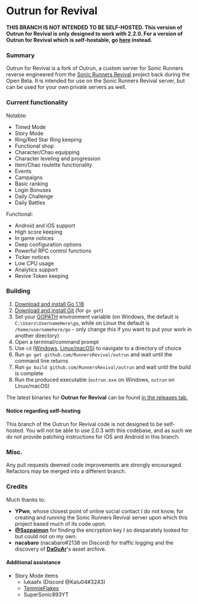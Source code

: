 # Outrun for Revival

**THIS BRANCH IS NOT INTENDED TO BE SELF-HOSTED. This version of Outrun for Revival is only designed to work with 2.2.0. For a version of Outrun for Revival which is self-hostable, go [here](https://github.com/RunnersRevival/outrun/tree/self-hostable) instead.**

### Summary

Outrun for Revival is a fork of Outrun, a custom server for Sonic Runners reverse engineered from the [Sonic Runners Revival](https://sonicrunners.com) project back during the Open Beta. It is intended for use on the Sonic Runners Revival server, but can be used for your own private servers as well.

### Current functionality

Notable:
  - Timed Mode
  - Story Mode
  - Ring/Red Star Ring keeping
  - Functional shop
  - Character/Chao equipping
  - Character leveling and progression
  - Item/Chao roulette functionality
  - Events
  - Campaigns
  - Basic ranking
  - Login Bonuses
  - Daily Challenge
  - Daily Battles

Functional:
  - Android and iOS support
  - High score keeping
  - In game notices
  - Deep configuration options
  - Powerful RPC control functions
  - Ticker notices
  - Low CPU usage
  - Analytics support
  - Revive Token keeping

### Building

1. [Download and install Go 1.18](https://golang.org/dl/)
2. [Download and install Git](https://git-scm.com/downloads) (for `go get`)
3. Set your [GOPATH](https://github.com/golang/go/wiki/SettingGOPATH) environment variable (on Windows, the default is `C:\Users\UsernameHere\go`, while on Linux the default is `/home/usernamehere/go` - only change this if you want to put your work in another directory)
4. Open a terminal/command prompt
5. Use `cd` ([Windows,](https://www.digitalcitizen.life/command-prompt-how-use-basic-commands) [Linux/macOS](https://www.macworld.com/article/2042378/master-the-command-line-navigating-files-and-folders.html)) to navigate to a directory of choice
6. Run `go get github.com/RunnersRevival/outrun` and wait until the command line returns
7. Run `go build github.com/RunnersRevival/outrun` and wait until the build is complete
8. Run the produced executable (`outrun.exe` on Windows, `outrun` on Linux/macOS)

The latest binaries for **Outrun for Revival** can be found [in the releases tab.](https://github.com/RunnersRevival/outrun/releases)

#### Notice regarding self-hosting

This branch of the Outrun for Revival code is not designed to be self-hosted. You will not be able to use 2.0.3 with this codebase, and as such we do not provide patching instructions for iOS and Android in this branch.

### Misc.

Any pull requests deemed code improvements are strongly encouraged. Refactors may be merged into a different branch.

### Credits

Much thanks to:
  - **YPwn**, whose closest point of online social contact I do not know, for creating and running the Sonic Runners Revival server upon which this project based much of its code upon.
  - **[@Sazpaimon](https://github.com/Sazpaimon)** for finding the encryption key I so desparately looked for but could not on my own.
  - **nacabaro** (nacabaro#2138 on Discord) for traffic logging and the discovery of **[DaGuAr](https://www.youtube.com/user/Gorila5)**'s asset archive.

#### Additional assistance
  - Story Mode items
    - lukaafx (Discord @Kalu04#3243)
    - [TemmieFlakes](https://twitter.com/pictochat3)
    - SuperSonic893YT
